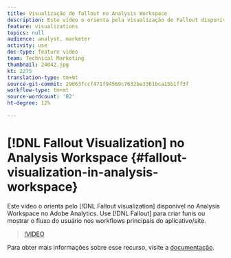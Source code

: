 ```yaml
---
title: Visualização de fallout no Analysis Workspace
description: Este vídeo o orienta pela visualização de Fallout disponível no Analysis Workspace no Adobe Analytics. Use o Fallout para criar funis ou mostrar o fluxo do usuário nos workflows principais do aplicativo/site.
feature: visualizations
topics: null
audience: analyst, marketer
activity: use
doc-type: feature video
team: Technical Marketing
thumbnail: 24042.jpg
kt: 2275
translation-type: tm+mt
source-git-commit: 29d63fccf471f94569c7632be3361bca15b1ff3f
workflow-type: tm+mt
source-wordcount: '82'
ht-degree: 12%

---
```



# [!DNL Fallout Visualization] no Analysis Workspace {#fallout-visualization-in-analysis-workspace}

Este vídeo o orienta pelo [!DNL Fallout visualization] disponível no Analysis Workspace no Adobe Analytics. Use [!DNL Fallout] para criar funis ou mostrar o fluxo do usuário nos workflows principais do aplicativo/site.

>[!VIDEO](https://video.tv.adobe.com/v/24042/?quality=12)

Para obter mais informações sobre esse recurso, visite a [documentação](https://marketing.adobe.com/resources/help/pt_BR/analytics/analysis-workspace/fallout_flow.html).